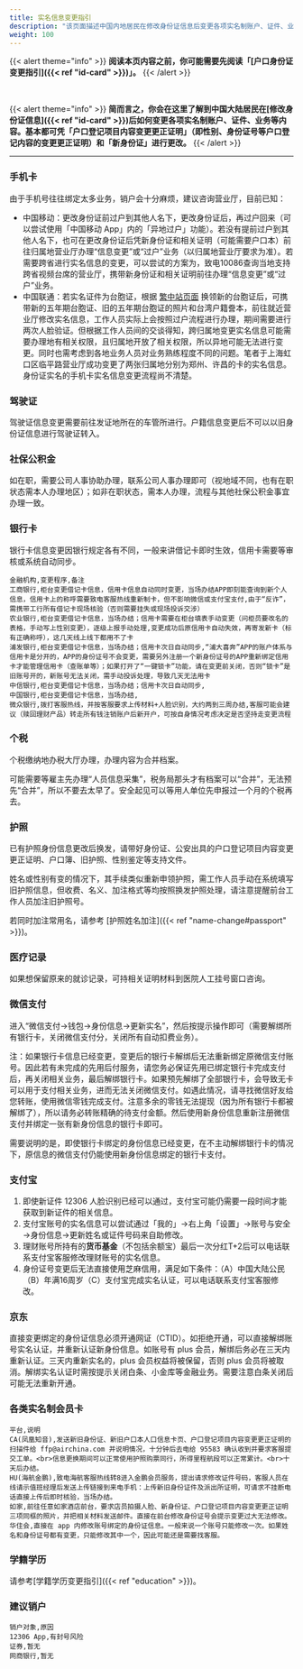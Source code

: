 ```yaml
---
title: 实名信息变更指引
description: "该页面描述中国内地居民在修改身份证信息后变更各项实名制账户、证件、业务等内容的相关指引。基本都可凭「户口登记项目内容变更更正证明」（即性别、身份证号等户口登记内容的变更更正证明）和「新身份证」进行更改。"
weight: 100
---
```


{{< alert theme="info" >}}
**阅读本页内容之前，你可能需要先阅读「[户口身份证变更指引]({{< ref "id-card" >}})」。**
{{< /alert >}}

<p>&nbsp;</p>

{{< alert theme="info" >}}
**简而言之，你会在这里了解到中国大陆居民在[修改身份证信息]({{< ref "id-card" >}})后如何变更各项实名制账户、证件、业务等内容。基本都可凭「户口登记项目内容变更更正证明」（即性别、身份证号等户口登记内容的变更更正证明）和「新身份证」进行更改。**
{{< /alert >}}

---

### 手机卡

由于手机号往往绑定太多业务，销户会十分麻烦，建议咨询营业厅，目前已知：

- 中国移动：更改身份证前过户到其他人名下，更改身份证后，再过户回来（可以尝试使用「中国移动 App」内的「异地过户」功能）。若没有提前过户到其他人名下，也可在更改身份证后凭新身份证和相关证明（可能需要户口本）前往归属地营业厅办理“信息变更”或“过户”业务（以归属地营业厅要求为准）。若需要跨省进行实名信息的变更，可以尝试的方案为，致电10086查询当地支持跨省视频台席的营业厅，携带新身份证和相关证明前往办理“信息变更”或“过户”业务。
- 中国联通：若实名证件为台胞证，根据 [繁中站页面](https://mtf.wiki/zh-hant/docs/useful-info/document-updates/mtptr/) 换领新的台胞证后，可携带新的五年期台胞证、旧的五年期台胞证的照片和台湾户籍誊本，前往就近营业厅修改实名信息，工作人员实际上会按照过户流程进行办理，期间需要进行两次人脸验证。但根据工作人员间的交谈得知，跨归属地变更实名信息可能需要办理地有相关权限，且归属地开放了相关权限，所以异地可能无法进行变更。同时也需考虑到各地业务人员对业务熟练程度不同的问题。笔者于上海虹口区临平路营业厅成功变更了两张归属地分别为郑州、许昌的卡的实名信息。身份证实名的手机卡实名信息变更流程尚不清楚。

### 驾驶证

驾驶证信息变更需要前往发证地所在的车管所进行。户籍信息变更后不可以以旧身份证信息进行驾驶证转入。

### 社保公积金

如在职，需要公司人事协助办理，联系公司人事办理即可（视地域不同，也有在职状态需本人办理地区）；如非在职状态，需本人办理，流程与其他社保公积金事宜办理一致。

### 银行卡

银行卡信息变更因银行规定各有不同，一般来讲借记卡即时生效，信用卡需要等审核或系统自动同步。

```csv
金融机构,变更程序,备注
工商银行,柜台变更借记卡信息，信用卡信息自动同时变更，当场办结APP即刻能查询到新个人信息，信用卡上的称呼需要致电客服热线重新制卡，但不影响微信或支付宝支付,由于“反诈”，需携带工行所有借记卡现场核验（否则需要挂失或现场投诉交涉）
农业银行,柜台变更借记卡信息，当场办结；信用卡需要在柜台填表手动变更（问柜员要改名的表格，手动写上性别变更），逐级上报手动处理,变更成功后原信用卡自动失效，再寄发新卡（标有正确称呼），这几天线上线下都用不了卡
浦发银行,柜台变更借记卡信息，当场办结；信用卡次日自动同步,“浦大喜奔”APP的账户体系与信用卡是分开的，APP的身份证号不会变更，需要另外注册一个新身份证号的APP重新绑定信用卡才能管理信用卡（查账单等）；如果打开了“一键锁卡”功能，请在变更前关闭，否则“锁卡”是旧账号开的，新账号无法关闭，需手动投诉处理，导致几天无法用卡
中信银行,柜台变更借记卡信息，当场办结；信用卡次日自动同步,
中国银行,柜台变更借记卡信息，当场办结,
微众银行,拨打客服热线，并按客服要求上传材料+人脸识别，大约两到三周办结,客服可能会建议（赎回理财产品）转走所有钱注销账户后新开户，可按自身情况考虑决定是否坚持走变更流程
```

### 个税

个税缴纳地办税大厅办理，办理内容为合并档案。

可能需要等雇主先办理“人员信息采集”，税务局那头才有档案可以“合并”，无法预先“合并”，所以不要去太早了。安全起见可以等用人单位先申报过一个月的个税再去。

### 护照

已有护照身份信息更改后换发，请带好身份证、公安出具的户口登记项目内容变更更正证明、户口簿、旧护照、性别鉴定等支持文件。

姓名或性别有变的情况下，其手续类似重新申领护照，需工作人员手动在系统填写旧护照信息，但收费、名义、加注格式等均按照换发护照处理，请注意提醒前台工作人员加注旧护照号。

若同时加注常用名，请参考 [护照姓名加注]({{< ref "name-change#passport" >}})。

### 医疗记录

如果想保留原来的就诊记录，可持相关证明材料到医院人工挂号窗口咨询。

### 微信支付

进入“微信支付→钱包→身份信息→更新实名”，然后按提示操作即可（需要解绑所有银行卡，关闭微信支付分，关闭所有自动扣费业务）。

注：如果银行卡信息已经变更，变更后的银行卡解绑后无法重新绑定原微信支付账号。因此若有未完成的先用后付服务，请您务必保证先用已绑定银行卡完成支付后，再关闭相关业务，最后解绑银行卡。如果预先解绑了全部银行卡，会导致无卡可以用于支付相关业务，进而无法关闭微信支付。如遇此情况，请寻找微信好友给您转账，使用微信零钱完成支付。注意多余的零钱无法提现（因为所有银行卡都被解绑了），所以请务必转账精确的待支付金额。然后使用新身份信息重新注册微信支付并绑定一张有新身份信息的银行卡即可。

需要说明的是，即使银行卡绑定的身份信息已经变更，在不主动解绑银行卡的情况下，原信息的微信支付仍能使用新身份信息绑定的银行卡支付。

### 支付宝

1. 即使新证件 12306 人脸识别已经可以通过，支付宝可能仍需要一段时间才能获取到新证件的相关信息。
1. 支付宝账号的实名信息可以尝试通过「我的」→右上角「设置」→账号与安全→身份信息→更新姓名或证件号码来自助修改。
1. 理财账号所持有的**货币基金**（不包括余额宝）最后一次分红T+2后可以电话联系支付宝客服修改理财账号的实名信息。
1. 身份证号变更后无法直接使用芝麻信用，满足如下条件：（A）中国大陆公民（B）年满16周岁（C）支付宝完成实名认证，可以电话联系支付宝客服修改。

### 京东

直接变更绑定的身份证信息必须开通网证（CTID）。如拒绝开通，可以直接解绑账号实名认证，并重新认证新身份信息。如账号有 plus 会员，解绑后务必在三天内重新认证。三天内重新实名的，plus 会员权益将被保留，否则 plus 会员将被取消。解绑实名认证时需按提示关闭白条、小金库等金融业务。需要注意白条关闭后可能无法重新开通。

### 各类实名制会员卡

```csv
平台,说明
CA(凤凰知音),发送新旧身份证、新旧户口本人口信息卡页、户口登记项目内容变更更正证明的扫描件给 ffp@airchina.com 并说明情况，十分钟后去电给 95583 确认收到并要求客服提交工单。<br>信息更换期间可以正常使用护照购票同行，所得里程航段可以正常累计。<br>十天后办结。
HU(海航金鹏),致电海航客服热线转8进入金鹏会员服务，提出请求修改证件号码，客服人员在线请示值班经理后发送上传链接到来电手机：上传新旧身份证件及派出所证明，可请求不挂断电话直接上传后即时核验，当场办结。
如家,前往任意如家酒店前台，要求店员拍摄人脸、新身份证、户口登记项目内容变更更正证明三项同框的照片，并把相关材料发送邮件。直接在前台修改身份证号会提示变更过大无法修改。
华住会,直接在 app 内修改账号绑定的身份证信息。一般来说一个账号只能修改一次。如果姓名和身份证号都有变更，只能修改其中一个，因此可能还是需要找客服。
```

### 学籍学历

请参考[学籍学历变更指引]({{< ref "education" >}})。

### 建议销户

```csv
销户对象,原因
12306 App,有封号风险
证券,暂无
网商银行,暂无
```
